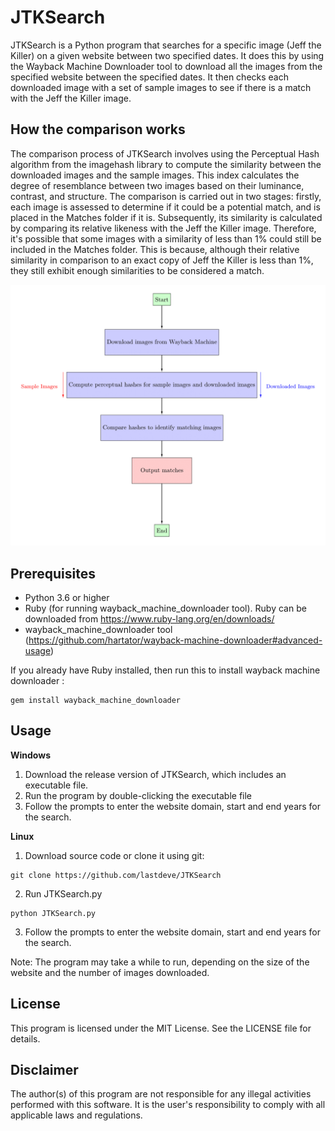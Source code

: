 # JTKSearch

JTKSearch is a Python program that searches for a specific image (Jeff the Killer) on a given website between two specified dates. It does this by using the Wayback Machine Downloader tool to download all the images from the specified website between the specified dates. It then checks each downloaded image with a set of sample images to see if there is a match with the Jeff the Killer image.

## How the comparison works

The comparison process of JTKSearch involves using the Perceptual Hash algorithm from the imagehash library to compute the similarity between the downloaded images and the sample images. This index calculates the degree of resemblance between two images based on their luminance, contrast, and structure. The comparison is carried out in two stages: firstly, each image is assessed to determine if it could be a potential match, and is placed in the Matches folder if it is. Subsequently, its similarity is calculated by comparing its relative likeness with the Jeff the Killer image. Therefore, it's possible that some images with a similarity of less than 1% could still be included in the Matches folder. This is because, although their relative similarity in comparison to an exact copy of Jeff the Killer is less than 1%, they still exhibit enough similarities to be considered a match.

![Perceptual Hashing Diagram](Icons/Graph.png)

## Prerequisites

- Python 3.6 or higher
- Ruby (for running wayback_machine_downloader tool). Ruby can be downloaded from https://www.ruby-lang.org/en/downloads/
- wayback_machine_downloader tool (https://github.com/hartator/wayback-machine-downloader#advanced-usage)

If you already have Ruby installed, then run this to install wayback machine downloader :
```
gem install wayback_machine_downloader
```
## Usage

**Windows**

1. Download the release version of JTKSearch, which includes an executable file.
4. Run the program by double-clicking the executable file
5. Follow the prompts to enter the website domain, start and end years for the search.

**Linux**

1. Download source code or clone it using git:
```
git clone https://github.com/lastdeve/JTKSearch
```
2. Run JTKSearch.py
```
python JTKSearch.py
```
3. Follow the prompts to enter the website domain, start and end years for the search.

Note: The program may take a while to run, depending on the size of the website and the number of images downloaded.

## License

This program is licensed under the MIT License. See the LICENSE file for details.

## Disclaimer
The author(s) of this program are not responsible for any illegal activities performed with this software. It is the user's responsibility to comply with all applicable laws and regulations.